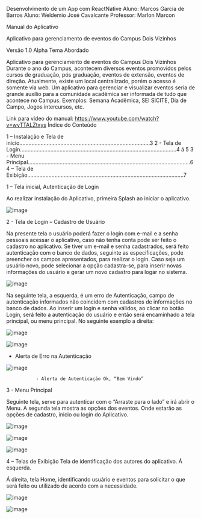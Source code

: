 Desenvolvimento de um App com ReactNative
Aluno: Marcos Garcia de Barros
Aluno: Weldemio José Cavalcante
Professor: Marlon Marcon


	





Manual do Aplicativo 








Aplicativo para gerenciamento de eventos do Campus Dois Vizinhos








Versão 1.0 Alpha
Tema Abordado

Aplicativo para gerenciamento de eventos do Campus Dois Vizinhos
Durante o ano do Campus, acontecem diversos eventos promovidos pelos cursos de graduação, pós graduação, eventos de extensão, eventos de direção. Atualmente, existe um local centralizado, porém o acesso é somente via web. Um aplicativo para gerenciar e visualizar eventos seria de grande auxílio para a comunidade acadêmica ser informada de tudo que acontece no Campus. Exemplos: Semana Acadêmica, SEI SICITE, Dia de Campo, Jogos intercursos, etc.

Link para vídeo do manual: https://www.youtube.com/watch?v=wvTTALZtxys
Índice do Conteúdo 

1 – Instalação e Tela de inicio......................................................................................3
2 - Tela de Login.......................................................................................................4 á 5 
3 - Menu Principal...........................................................................................................6
4 – Tela de Exibição.......................................................................................................7













1 – Tela inicial, Autenticação de Login
 
Ao realizar instalação do Aplicativo, primeira Splash ao iniciar o aplicativo.






![image](https://user-images.githubusercontent.com/44619161/192791986-d4d61039-e8c2-4edf-b4e6-601a8686474a.png)


















2 - Tela de Login – Cadastro de Usuário


Na presente tela o usuário poderá fazer o login com e-mail e a senha pessoais acessar o aplicativo, caso não tenha conta pode ser feito o cadastro no aplicativo. Se tiver um e-mail e senha cadastrados, será feito autenticação com o banco de dados, seguinte as especificações, pode preencher os campos apresentados, para realizar o login.
Caso seja um usuário novo, pode selecionar a opção cadastra-se, para inserir novas informações do usuário e gerar um novo cadastro para logar no sistema.




![image](https://user-images.githubusercontent.com/44619161/192792087-eac9aad3-72e5-4bf3-8101-18d8110fb46b.png)
















Na seguinte tela, a esquerda, é um erro de Autenticação, campo de autenticação informados não coincidem com cadastros de informações no banco de dados.
Ao inserir um login e senha válidos, ao clicar no botão Login, será feito a autenticação do usuário e então será encaminhado a tela principal, ou menu principal. No seguinte exemplo a direita:






![image](https://user-images.githubusercontent.com/44619161/192792153-4e34fab6-b53e-43a5-98d9-c89d7d8e5d31.png)



![image](https://user-images.githubusercontent.com/44619161/192792238-897278b5-913a-4934-b8c0-78af77f81d97.png)


- Alerta de Erro na Autenticação              




![image](https://user-images.githubusercontent.com/44619161/192792216-68a41c88-5d64-445b-bae3-004175f0ea54.png)

               - Alerta de Autenticação Ok, “Bem Vindo”







3 - Menu Principal 

Seguinte tela, serve para autenticar com o “Arraste para o lado” e irá abrir o Menu.
A segunda tela mostra as opções dos eventos. Onde estarão as opções de cadastro, inicio ou login do Aplicativo. 





![image](https://user-images.githubusercontent.com/44619161/192792275-e6233d91-6930-4287-abc6-e37bd445974a.png)






![image](https://user-images.githubusercontent.com/44619161/192792182-593ecc42-c40d-444f-8f82-4a999588f700.png)

![image](https://user-images.githubusercontent.com/44619161/192792311-790454eb-123c-4057-97fd-48966c6f2390.png)














4 – Telas de Exibição
Tela de identificação dos autores do aplicativo. Á esquerda.
	
Á direita, tela Home, identificando usuário e eventos para solicitar o que será feito ou utilizado de acordo com a necessidade.

![image](https://user-images.githubusercontent.com/44619161/192792342-6da3bef4-020b-4e02-8f7a-70ed34b53726.png)






![image](https://user-images.githubusercontent.com/44619161/192792377-88143a18-aff7-4c0e-91cb-d40375aa2ae8.png)






